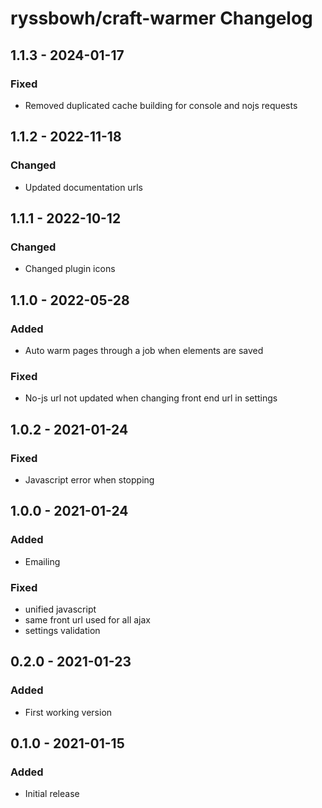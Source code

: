 # ryssbowh/craft-warmer Changelog

## 1.1.3 - 2024-01-17

### Fixed

- Removed duplicated cache building for console and nojs requests

## 1.1.2 - 2022-11-18

### Changed

- Updated documentation urls

## 1.1.1 - 2022-10-12

### Changed

- Changed plugin icons

## 1.1.0 - 2022-05-28

### Added

- Auto warm pages through a job when elements are saved

### Fixed

- No-js url not updated when changing front end url in settings

## 1.0.2 - 2021-01-24

### Fixed

- Javascript error when stopping

## 1.0.0 - 2021-01-24

### Added

- Emailing

### Fixed

- unified javascript
- same front url used for all ajax
- settings validation

## 0.2.0 - 2021-01-23

### Added

- First working version

## 0.1.0 - 2021-01-15

### Added

- Initial release